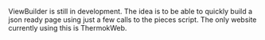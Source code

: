 ViewBuilder is still in development. The idea is to be able to quickly build a json ready page using just a few calls to the pieces script. The only website currently using this is ThermokWeb.
